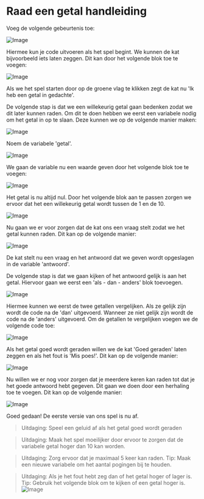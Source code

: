 # Raad een getal handleiding

Voeg de volgende gebeurtenis toe: 

![Image](afbeeldingen/gebeurtenis-vlag.png)
 
Hiermee kun je code uitvoeren als het spel begint. We kunnen de kat bijvoorbeeld iets laten zeggen. Dit kan door het volgende blok toe te voegen:

![Image](afbeeldingen/zeg.png)

Als we het spel starten door op de groene vlag te klikken zegt de kat nu 'Ik heb een getal in gedachte'.

De volgende stap is dat we een willekeurig getal gaan bedenken zodat we dit later kunnen raden. Om dit te doen hebben we eerst een variabele nodig om het getal in op te slaan. Deze kunnen we op de volgende manier maken:

![Image](afbeeldingen/maak-variabele.png)

Noem de variabele 'getal'.

![Image](afbeeldingen/variable-getal.png)

We gaan de variable nu een waarde geven door het volgende blok toe te voegen:

![Image](afbeeldingen/maak-getal-nul.png)

Het getal is nu altijd nul. Door het volgende blok aan te passen zorgen we ervoor dat het een willekeurig getal wordt tussen de 1 en de 10.

![Image](afbeeldingen/willekeurig-getal.png)

Nu gaan we er voor zorgen dat de kat ons een vraag stelt zodat we het getal kunnen raden. Dit kan op de volgende manier:

![Image](afbeeldingen/vraag.png)

De kat stelt nu een vraag en het antwoord dat we geven wordt opgeslagen in de variable 'antwoord'.

De volgende stap is dat we gaan kijken of het antwoord gelijk is aan het getal. Hiervoor gaan we eerst een 'als - dan - anders' blok toevoegen.

![Image](afbeeldingen/als-dan-anders.png)

Hiermee kunnen we eerst de twee getallen vergelijken. Als ze gelijk zijn wordt de code na de 'dan' uitgevoerd. Wanneer ze niet gelijk zijn wordt de code na de 'anders' uitgevoerd. Om de getallen te vergelijken voegen we de volgende code toe:

![Image](afbeeldingen/vergelijk-getallen.png)

Als het getal goed wordt geraden willen we de kat 'Goed geraden' laten zeggen en als het fout is 'Mis poes!'. Dit kan op de volgende manier:

![Image](afbeeldingen/zeg-goed-mis.png)

Nu willen we er nog voor zorgen dat je meerdere keren kan raden tot dat je het goede antwoord hebt gegeven. Dit gaan we doen door een herhaling toe te voegen. Dit kan op de volgende manier:

![Image](afbeeldingen/herhaal.png)

Goed gedaan! De eerste versie van ons spel is nu af.

> Uitdaging: Speel een geluid af als het getal goed wordt geraden

> Uitdaging: Maak het spel moeilijker door ervoor te zorgen dat de variabele getal hoger dan 10 kan worden.

> Uitdaging: Zorg ervoor dat je maximaal 5 keer kan raden. Tip: Maak een nieuwe variabele om het aantal pogingen bij te houden.

> Uitdaging: Als je het fout hebt zeg dan of het getal hoger of lager is. Tip: Gebruik het volgende blok om te kijken of een getal hoger is.![Image](afbeeldingen/hoger-dan.png)